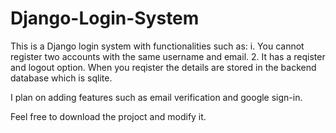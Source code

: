 # Django-Login-System
This is a Django login system with functionalities such as:
        i. You cannot register two accounts with the same username and email.
        2. It has a reqister and logout option. When you reqister the details are stored in the backend database which is sqlite.

I plan on adding features such as email verification and google sign-in.

Feel free to download the projoct and modify it.
